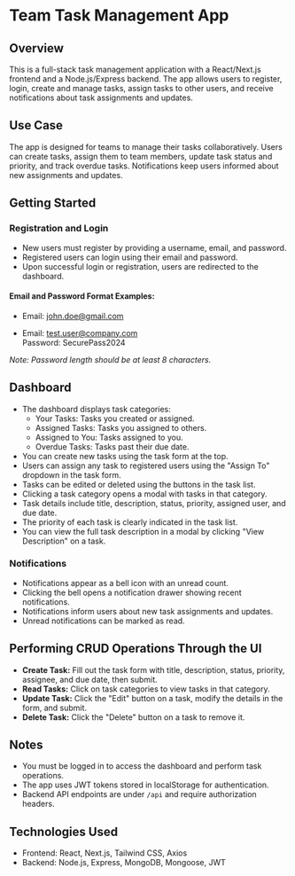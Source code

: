  # Team Task Management App

## Overview
This is a full-stack task management application with a React/Next.js frontend and a Node.js/Express backend. The app allows users to register, login, create and manage tasks, assign tasks to other users, and receive notifications about task assignments and updates.

## Use Case
The app is designed for teams to manage their tasks collaboratively. Users can create tasks, assign them to team members, update task status and priority, and track overdue tasks. Notifications keep users informed about new assignments and updates.

## Getting Started

### Registration and Login
- New users must register by providing a username, email, and password.
- Registered users can login using their email and password.
- Upon successful login or registration, users are redirected to the dashboard.

#### Email and Password Format Examples:
- Email: john.doe@gmail.com  


- Email: test.user@company.com  
  Password: SecurePass2024  

*Note: Password length should be at least 8 characters.*
## Dashboard
- The dashboard displays task categories:
  - Your Tasks: Tasks you created or assigned.
  - Assigned Tasks: Tasks you assigned to others.
  - Assigned to You: Tasks assigned to you.
  - Overdue Tasks: Tasks past their due date.
- You can create new tasks using the task form at the top.
- Users can assign any task to registered users using the "Assign To" dropdown in the task form.
- Tasks can be edited or deleted using the buttons in the task list.
- Clicking a task category opens a modal with tasks in that category.
- Task details include title, description, status, priority, assigned user, and due date.
- The priority of each task is clearly indicated in the task list.
- You can view the full task description in a modal by clicking "View Description" on a task.

### Notifications
- Notifications appear as a bell icon with an unread count.
- Clicking the bell opens a notification drawer showing recent notifications.
- Notifications inform users about new task assignments and updates.
- Unread notifications can be marked as read.

## Performing CRUD Operations Through the UI
- **Create Task:** Fill out the task form with title, description, status, priority, assignee, and due date, then submit.
- **Read Tasks:** Click on task categories to view tasks in that category.
- **Update Task:** Click the "Edit" button on a task, modify the details in the form, and submit.
- **Delete Task:** Click the "Delete" button on a task to remove it.

## Notes
- You must be logged in to access the dashboard and perform task operations.
- The app uses JWT tokens stored in localStorage for authentication.
- Backend API endpoints are under `/api` and require authorization headers.

## Technologies Used
- Frontend: React, Next.js, Tailwind CSS, Axios
- Backend: Node.js, Express, MongoDB, Mongoose, JWT
